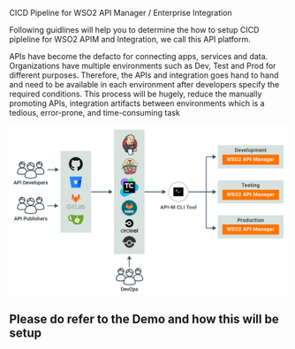 CICD Pipeline for WSO2 API Manager / Enterprise Integration

Following guidlines will help you to determine the how to setup CICD pipleline for WSO2 APIM and Integration, we call this API platform.

APIs have become the defacto for connecting apps, services and data. Organizations have multiple environments such as 
Dev, Test and Prod for different purposes. Therefore, the APIs and integration goes hand to hand and  need to be available 
in each environment after developers specify the required conditions. This process will be hugely, reduce the manually promoting APIs, integration artifacts between environments which is a tedious, error-prone, and 
time-consuming task

![CI/CD pipeline for APIs with WSO2 API Manager](images/ci-cd-pipeline-for-apis-with-wso2-apim.png)


## Please do refer to the Demo and how this will be setup